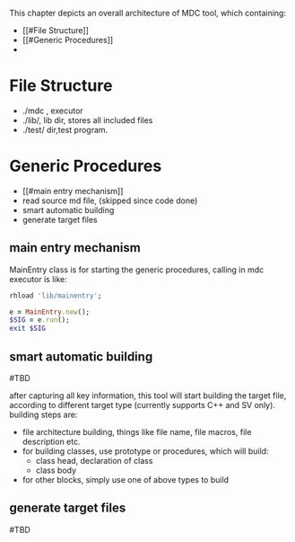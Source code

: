 This chapter depicts an overall architecture of MDC tool, which containing:
- [[#File Structure]]
- [[#Generic Procedures]]
- 

# File Structure

-   ./mdc , executor
-   ./lib/, lib dir, stores all included files
-   ./test/ dir,test program.


# Generic Procedures

- [[#main entry mechanism]]
- read source md file, (skipped since code done)
- smart automatic building
- generate target files

## main entry mechanism
MainEntry class is for starting the generic procedures, calling in mdc executor is like:
```ruby
rhload 'lib/mainentry';

e = MainEntry.new();
$SIG = e.run();
exit $SIG
```

## smart automatic building
#TBD 

after capturing all key information, this tool will start building the target file, according to different target type (currently supports C++ and SV only).  
building steps are:
-   file architecture building, things like file name, file macros, file description etc.
-   for building classes, use prototype or procedures, which will build:
    -   class head, declaration of class
    -   class body
-   for other blocks, simply use one of above types to build

## generate target files
#TBD 
